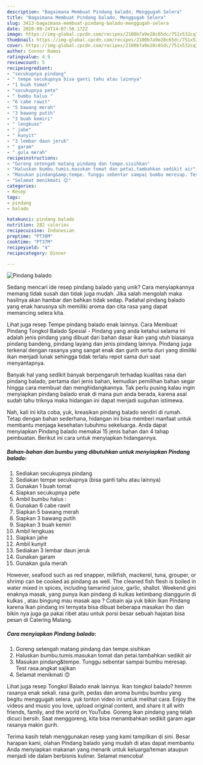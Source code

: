 ```yaml
---
description: "Bagaimana Membuat Pindang balado, Menggugah Selera"
title: "Bagaimana Membuat Pindang balado, Menggugah Selera"
slug: 3413-bagaimana-membuat-pindang-balado-menggugah-selera
date: 2020-09-24T14:07:50.172Z
image: https://img-global.cpcdn.com/recipes/2100b7a9e28c65dc/751x532cq70/pindang-balado-foto-resep-utama.jpg
thumbnail: https://img-global.cpcdn.com/recipes/2100b7a9e28c65dc/751x532cq70/pindang-balado-foto-resep-utama.jpg
cover: https://img-global.cpcdn.com/recipes/2100b7a9e28c65dc/751x532cq70/pindang-balado-foto-resep-utama.jpg
author: Connor Ramos
ratingvalue: 4.9
reviewcount: 5
recipeingredient:
- "secukupnya pindang"
- " tempe secukupnya bisa ganti tahu atau lainnya"
- "1 buah tomat"
- "secukupnya pete"
- " bumbu halus "
- "6 cabe rawit"
- "5 bawang merah"
- "3 bawang putih"
- "3 buah kemiri"
- " lengkuas"
- " jahe"
- " kunyit"
- "3 lembar daun jeruk"
- " garam"
- " gula merah"
recipeinstructions:
- "Goreng setengah matang pindang dan tempe.sisihkan"
- "Haluskan bumbu.tumis.masukan tomat dan petai.tambahkan sedikit air"
- "Masukan pindang&amp;tempe. Tunggu sebentar sampai bumbu meresap. Test rasa.angkat sajikan"
- "Selamat menikmati 😊"
categories:
- Resep
tags:
- pindang
- balado

katakunci: pindang balado 
nutrition: 282 calories
recipecuisine: Indonesian
preptime: "PT38M"
cooktime: "PT37M"
recipeyield: "4"
recipecategory: Dinner

---
```



![Pindang balado](https://img-global.cpcdn.com/recipes/2100b7a9e28c65dc/751x532cq70/pindang-balado-foto-resep-utama.jpg)

Sedang mencari ide resep pindang balado yang unik? Cara menyiapkannya memang tidak susah dan tidak juga mudah. Jika salah mengolah maka hasilnya akan hambar dan bahkan tidak sedap. Padahal pindang balado yang enak harusnya sih memiliki aroma dan cita rasa yang dapat memancing selera kita.

Lihat juga resep Tempe pindang balado enak lainnya. Cara Membuat Pindang Tongkol Balado Spesial - Pindang yang anda ketahui selama ini adalah jenis pindang yang dibuat dari bahan dasar ikan yang utuh biasanya pindang bandeng, pindang layang dan jenis pindang lainnya. Pindang juga terkenal dengan rasanya yang sangat enak dan gurih serta duri yang dimiliki ikan menjadi lunak sehingga tidak terlalu repot sama duri saat menyantapnya.

Banyak hal yang sedikit banyak berpengaruh terhadap kualitas rasa dari pindang balado, pertama dari jenis bahan, kemudian pemilihan bahan segar hingga cara membuat dan menghidangkannya. Tak perlu pusing kalau ingin menyiapkan pindang balado enak di mana pun anda berada, karena asal sudah tahu triknya maka hidangan ini dapat menjadi suguhan istimewa.


Nah, kali ini kita coba, yuk, kreasikan pindang balado sendiri di rumah. Tetap dengan bahan sederhana, hidangan ini bisa memberi manfaat untuk membantu menjaga kesehatan tubuhmu sekeluarga. Anda dapat menyiapkan Pindang balado memakai 15 jenis bahan dan 4 tahap pembuatan. Berikut ini cara untuk menyiapkan hidangannya.

<!--inarticleads1-->

##### Bahan-bahan dan bumbu yang dibutuhkan untuk menyiapkan Pindang balado:

1. Sediakan secukupnya pindang
1. Sediakan  tempe secukupnya (bisa ganti tahu atau lainnya)
1. Gunakan 1 buah tomat
1. Siapkan secukupnya pete
1. Ambil  bumbu halus :
1. Gunakan 6 cabe rawit
1. Siapkan 5 bawang merah
1. Siapkan 3 bawang putih
1. Siapkan 3 buah kemiri
1. Ambil  lengkuas
1. Siapkan  jahe
1. Ambil  kunyit
1. Sediakan 3 lembar daun jeruk
1. Gunakan  garam
1. Gunakan  gula merah


However, seafood such as red snapper, milkfish, mackerel, tuna, grouper, or shrimp can be cooked as pindang as well. The cleaned fish flesh is boiled in water mixed in spices, including tamarind juice, garlic, shallot. Weekend gini enaknya masak, yang punya ikan pindang di kulkas ketimbang dianggurin di kulkas , atau bingung mau masak apa ? Cobain aja yuk bikin Ikan Pindang karena Ikan pindang ini ternyata bisa dibuat beberapa masakan lho dan bikin nya juga ga pakai ribet atau untuk porsi besar sebuah hajatan bisa pesan di Catering Malang. 

<!--inarticleads2-->

##### Cara menyiapkan Pindang balado:

1. Goreng setengah matang pindang dan tempe.sisihkan
1. Haluskan bumbu.tumis.masukan tomat dan petai.tambahkan sedikit air
1. Masukan pindang&amp;tempe. Tunggu sebentar sampai bumbu meresap. Test rasa.angkat sajikan
1. Selamat menikmati 😊


Lihat juga resep Tongkol Balado enak lainnya. Ikan tongkol balado? hmmm rasanya enak sekali. rasa gurih, pedas dan aroma bumbu bumbu yang begitu menggugah selera. yuk tonton video ini untuk melihat cara. Enjoy the videos and music you love, upload original content, and share it all with friends, family, and the world on YouTube. Goreng ikan pindang yang telah dicuci bersih. Saat menggoreng, kita bisa menambahkan sedikit garam agar rasanya makin gurih. 

Terima kasih telah menggunakan resep yang kami tampilkan di sini. Besar harapan kami, olahan Pindang balado yang mudah di atas dapat membantu Anda menyiapkan makanan yang menarik untuk keluarga/teman ataupun menjadi ide dalam berbisnis kuliner. Selamat mencoba!
